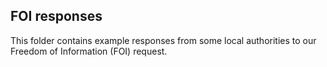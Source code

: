 ## FOI responses

This folder contains example responses from some local authorities to our Freedom of Information (FOI) request.
